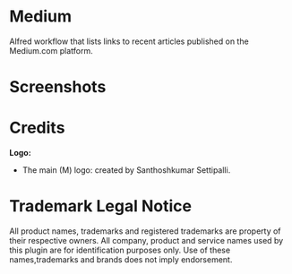 # Medium

Alfred workflow that lists links to recent articles published on the Medium.com platform.

# Screenshots

# Credits

**Logo:**
- The main (M) logo: created by Santhoshkumar Settipalli.

# Trademark Legal Notice

All product names, trademarks and registered trademarks are property of their respective owners. All company, product
and service names used by this plugin are for identification purposes only. Use of these names,trademarks and brands
does not imply endorsement.
